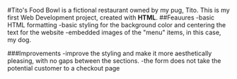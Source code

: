 #Tito's Food Bowl is a fictional restaurant owned by my pug, Tito. This is my first Web Development project, created with **HTML**.
##Feauures
  -basic HTML formatting
  -basic styling for the background color and centering the text for the website
  -embedded images of the "menu" items, in this case, my dog.

###Improvements
  -improve the styling and make it more aesthetically pleasing, with no gaps between the sections.
  -the form does not take the potential customer to a checkout page
